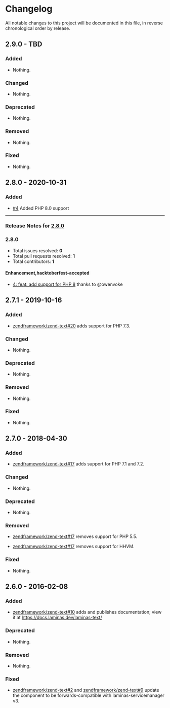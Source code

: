 # Changelog

All notable changes to this project will be documented in this file, in reverse chronological order by release.

## 2.9.0 - TBD

### Added

- Nothing.

### Changed

- Nothing.

### Deprecated

- Nothing.

### Removed

- Nothing.

### Fixed

- Nothing.

## 2.8.0 - 2020-10-31

### Added

- [#4](https://github.com/laminas/laminas-text/pull/4) Added PHP 8.0 support


-----

### Release Notes for [2.8.0](https://github.com/laminas/laminas-text/milestone/1)



### 2.8.0

- Total issues resolved: **0**
- Total pull requests resolved: **1**
- Total contributors: **1**

#### Enhancement,hacktoberfest-accepted

 - [4: feat: add support for PHP 8](https://github.com/laminas/laminas-text/pull/4) thanks to @owenvoke

## 2.7.1 - 2019-10-16

### Added

- [zendframework/zend-text#20](https://github.com/zendframework/zend-text/pull/20) adds support for PHP 7.3.

### Changed

- Nothing.

### Deprecated

- Nothing.

### Removed

- Nothing.

### Fixed

- Nothing.

## 2.7.0 - 2018-04-30

### Added

- [zendframework/zend-text#17](https://github.com/zendframework/zend-text/pull/17) adds support for PHP 7.1 and 7.2.

### Changed

- Nothing.

### Deprecated

- Nothing.

### Removed

- [zendframework/zend-text#17](https://github.com/zendframework/zend-text/pull/17) removes support for PHP 5.5.

- [zendframework/zend-text#17](https://github.com/zendframework/zend-text/pull/17) removes support for HHVM.

### Fixed

- Nothing.

## 2.6.0 - 2016-02-08

### Added

- [zendframework/zend-text#10](https://github.com/zendframework/zend-text/pull/10) adds and publishes
  documentation; view it at https://docs.laminas.dev/laminas-text/

### Deprecated

- Nothing.

### Removed

- Nothing.

### Fixed

- [zendframework/zend-text#2](https://github.com/zendframework/zend-text/pull/2) and
  [zendframework/zend-text#9](https://github.com/zendframework/zend-text/pull/9) update the component
  to be forwards-compatible with laminas-servicemanager v3.
